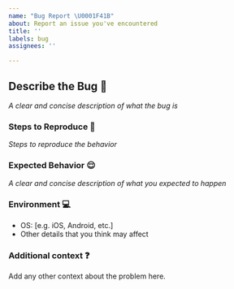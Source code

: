 ```yaml
---
name: "Bug Report \U0001F41B"
about: Report an issue you've encountered
title: ''
labels: bug
assignees: ''

---
```


## Describe the Bug :page_with_curl: 
*A clear and concise description of what the bug is*

### Steps to Reproduce :paw_prints: 
*Steps to reproduce the behavior*

### Expected Behavior :relieved:
*A clear and concise description of what you expected to happen*

### Environment :computer:
 - OS: [e.g. iOS, Android, etc.]
 - Other details that you think may affect

### Additional context :question:
Add any other context about the problem here.
